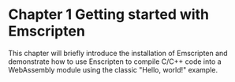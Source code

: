 # Chapter 1 Getting started with Emscripten

This chapter will briefly introduce the installation of Emscripten and demonstrate how to use Enscripten to compile C/C++ code into a WebAssembly module using the classic "Hello, world!" example.